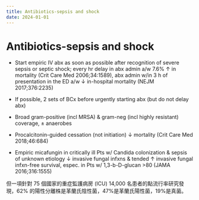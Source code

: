 ```yaml
---
title: Antibiotics-sepsis and shock
date: 2024-01-01
---
```


# Antibiotics-sepsis and shock

- Start empiric IV abx as soon as possible after recognition of severe sepsis or septic shock; every hr delay in abx admin a/w 7.6% ↑ in mortality (Crit Care Med 2006;34:1589), abx admin w/in 3 h of presentation in the ED a/w ↓ in-hospital mortality (NEJM 2017;376:2235)

- If possible, 2 sets of BCx before urgently starting abx (but do not delay abx)

- Broad gram-positive (incl MRSA) & gram-neg (incl highly resistant) coverage, ± anaerobes

- Procalcitonin-guided cessation (not initiation) ↓ mortality (Crit Care Med 2018;46:684)

- Empiric micafungin in critically ill Pts w/ Candida colonization & sepsis of unknown etiology ↓ invasive fungal infxns & tended ↑ invasive fungal infxn-free survival, espec. in Pts w/ 1,3-b-D-glucan >80 (JAMA 2016;316:1555)

但一項針對 75 個國家的重症監護病房 (ICU) 14,000 名患者的點流行率研究發現，62% 的陽性分離株是革蘭氏陰性菌，47%是革蘭氏陽性菌，19%是真菌。
